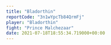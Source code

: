 ```yaml
---
title: "Bladorthin"
reportCode: "3n1wYpcTb84QrmFj"
player: "Bladorthin"
fight: "Prince Malchezaar"
date: 2021-07-18T18:55:34.719000+00:00
---
```

